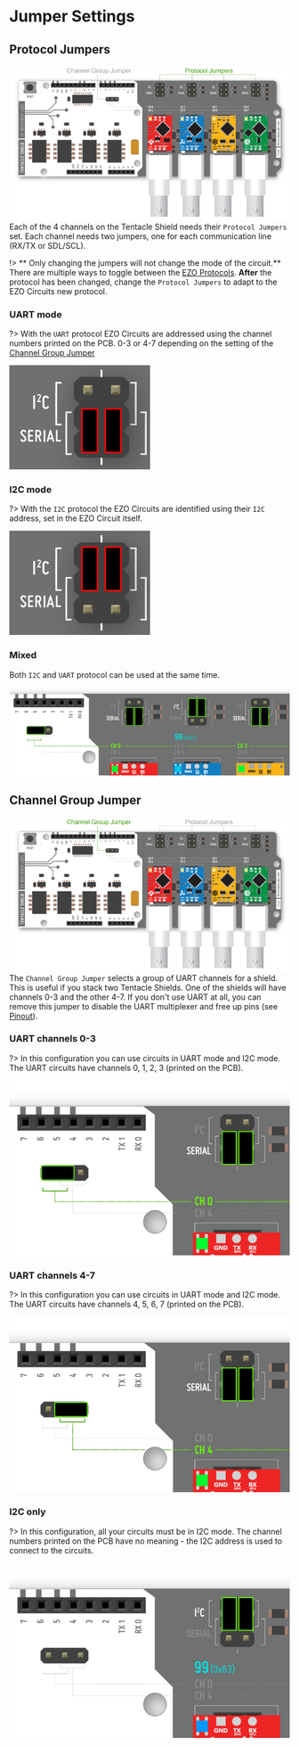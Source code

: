 # Jumper Settings



## Protocol Jumpers
![Tentacle Jumpers](_media/tentacle_protocol_jumpers.png)
Each of the 4 channels on the Tentacle Shield needs their `Protocol Jumpers` set. Each channel needs two jumpers, one for each communication line (RX/TX or SDL/SCL).

!> ** Only changing the jumpers will not change the mode of the circuit.** There are multiple ways to toggle between the [EZO Protocols](protocols.md). **After** the protocol has been changed, change the `Protocol Jumpers` to adapt to the EZO Circuits new protocol.

### UART mode
?> With the `UART` protocol EZO Circuits are addressed using the channel numbers printed on the PCB. 0-3 or 4-7  depending on the setting of the [Channel Group Jumper](#channel-group-jumper)

![Protocol Jumper UART](_media/bus_jumpers_serial.jpg)

### I2C mode
?> With the `I2C` protocol the EZO Circuits are identified using their `I2C` address, set in the EZO Circuit itself.

![Protocol Jumper I2C](_media/bus_jumpers_i2c.jpg)

### Mixed
Both `I2C` and `UART` protocol can be used at the same time.
![Channel Group Jumper disabled](_media/channel_group_jumpers4.png)

## Channel Group Jumper
![Tentacle Jumpers](_media/tentacle_channel_group_jumper.png)
The `Channel Group Jumper` selects a group of UART channels for a shield. This is useful if you stack two Tentacle Shields. One of the shields will have channels 0-3 and the other 4-7. If you don't use UART at all, you can remove this jumper to disable the UART multiplexer and free up pins (see [Pinout](pinout.md)).

### UART channels 0-3
?> In this configuration you can use circuits in UART mode and I2C mode. The UART circuits have channels 0, 1, 2, 3 (printed on the PCB).

![Channel Group Jumper 0-3](_media/channel_group_jumpers1.png)

### UART channels 4-7
?> In this configuration you can use circuits in UART mode and I2C mode. The UART circuits have channels 4, 5, 6, 7 (printed on the PCB).

![Channel Group Jumper 4-7](_media/channel_group_jumpers2.png)

### I2C only
?> In this configuration, all your circuits must be in I2C mode. The channel numbers printed on the PCB have no meaning - the I2C address is used to connect to the circuits.

![Channel Group Jumper disabled](_media/channel_group_jumpers3.png)
